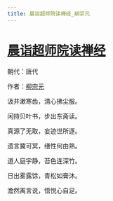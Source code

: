 ```yaml
---
title: 晨诣超师院读禅经_柳宗元
---
```


# [晨诣超师院读禅经](http://so.gushiwen.org/view_18215.aspx)

朝代：唐代

作者：[柳宗元](http://so.gushiwen.org/author_646.aspx)

汲井漱寒齿，清心拂尘服。

闲持贝叶书，步出东斋读。

真源了无取，妄迹世所逐。

遗言冀可冥，缮性何由熟。

道人庭宇静，苔色连深竹。

日出雾露馀，青松如膏沐。

澹然离言说，悟悦心自足。